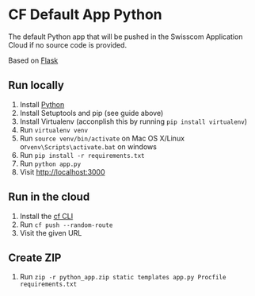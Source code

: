 # CF Default App Python

The default Python app that will be pushed in the Swisscom Application Cloud if no source code is provided.

Based on [Flask](http://flask.pocoo.org/)

## Run locally

1. Install [Python](http://docs.python-guide.org/en/latest/starting/installation/)
1. Install Setuptools and pip (see guide above)
1. Install Virtualenv (acconplish this by running `pip install virtualenv`)
1. Run `virtualenv venv`
1. Run `source venv/bin/activate` on Mac OS X/Linux or`venv\Scripts\activate.bat` on windows
1. Run `pip install -r requirements.txt`
1. Run `python app.py`
1. Visit [http://localhost:3000](http://localhost:3000)

## Run in the cloud

1. Install the [cf CLI](https://github.com/cloudfoundry/cli#downloads)
1. Run `cf push --random-route`
1. Visit the given URL

## Create ZIP

1. Run `zip -r python_app.zip static templates app.py Procfile requirements.txt`
